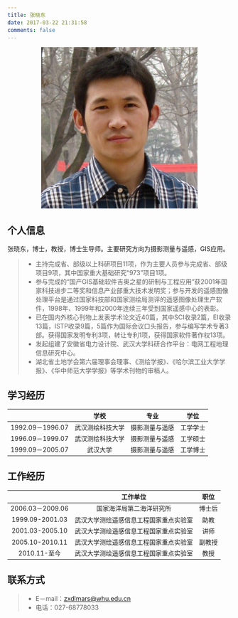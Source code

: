 ```yaml
---
title: 张晓东
date: 2017-03-22 21:31:58
comments: false
---
```




<div align=center>
<img src = "big.png"/>
</div>

## 个人信息
张晓东，博士，教授，博士生导师。主要研究方向为摄影测量与遥感，GIS应用。
> * 主持完成省、部级以上科研项目11项，作为主要人员参与完成省、部级项目9项，其中国家重大基础研究“973”项目1项。
> * 参与完成的“国产GIS基础软件吉奥之星的研制与工程应用”获2001年国家科技进步二等奖和信息产业部重大技术发明奖；参与开发的遥感图像处理平台是通过国家科技部和国家测绘局测评的遥感图像处理生产软件，1998年、1999年和2000年连续三年受到国家遥感中心的表彰。
> * 已在国内外核心刊物上发表学术论文近40篇，其中SCI收录2篇，EI收录13篇，ISTP收录9篇，5篇作为国际会议口头报告，参与编写学术专著3部。获得国家发明专利3项，转让专利1项，获得国家软件著作权13项。
> * 发起组建了安徽省电力设计院、武汉大学科研合作平台：电网工程地理信息研究中心。
> * 湖北省土地学会第六届理事会理事、《测绘学报》、《哈尔滨工业大学学报》、《华中师范大学学报》等学术刊物的审稿人。

## 学习经历

|     | 学校  | 专业  |  学位  |
| :-----: | :------: | :-----:  | :-----: |
| 1992.09－1996.07    | 武汉测绘科技大学   |  摄影测量与遥感  | 工学学士  |
| 1996.09－1999.07    | 武汉测绘科技大学   |  摄影测量与遥感  | 工学硕士  |
| 1999.09－2005.07    | 武汉大学   |  摄影测量与遥感  | 工学博士  |


## 工作经历

|     |  工作单位 |  职位  |
| :-----: | :------: | :-----:  | 
| 2006.03－2009.06    | 国家海洋局第二海洋研究所   |  博士后  |
| 1999.09-2001.03    | 武汉大学测绘遥感信息工程国家重点实验室   |  助教  |
| 2001.03-2005.10    | 武汉大学测绘遥感信息工程国家重点实验室   |  讲师  |
| 2005.10-2010.11   | 武汉大学测绘遥感信息工程国家重点实验室   |  副教授  |
| 2010.11-至今    | 武汉大学测绘遥感信息工程国家重点实验室   |  教授  |

## 联系方式

> * E－mail：<zxdlmars@whu.edu.cn>
> * 电话：027-68778033